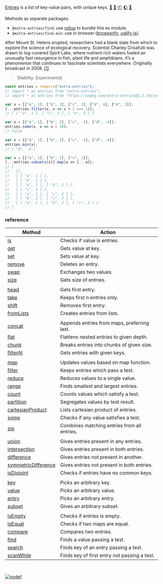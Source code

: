 [Entries] is a list of key-value pairs, with unique keys. [:running:] [:vhs:] [:package:] [:moon:] [:ledger:]

Methods as separate packages:
- `@extra-entries/find`: use [rollup] to bundle this es module.
- `@extra-entries/find.min`: use in browser ([browserify], [uglify-js]).

After Mount St. Helens erupted, researchers had a blank slate from which to
explore the science of ecological recovery. Scientist Charley Crisafulli was
drawn to log-covered Spirit Lake, where nutrient rich waters fueled an
unusually fast resurgence in fish, plant life and amphibians. It’s a
phenomenon that continues to fascinate scientists everywhere. Originally
broadcast in 2008. [(1)]

> Stability: Experimental.

```javascript
const entries = require("extra-entries");
// import * as entries from "extra-entries";
// import * as entries from "https://unpkg.com/extra-entries@2.2.10/index.mjs"; (deno)

var x = [["a", 1], ["b", 2], ["c", 3], ["d", 4], ["e", 5]];
[...entries.filter(x, v => v % 2 === 1)];
// [ [ "a", 1 ], [ "c", 3 ], [ "e", 5 ] ]

var x = [["a", 1], ["b", 2], ["c", -3], ["d", -4]];
entries.some(x, v => v > 10);
// false

var x = [["a", 1], ["b", 2], ["c", -3], ["d", -4]];
entries.min(x);
// [ "d", -4 ]

var x = [["a", 1], ["b", 2], ["c", 3]];
[...entries.subsets(x)].map(a => [...a]);
// [
//   [],
//   [ [ "a", 1 ] ],
//   [ [ "b", 2 ] ],
//   [ [ "a", 1 ], [ "b", 2 ] ],
//   [ [ "c", 3 ] ],
//   [ [ "a", 1 ], [ "c", 3 ] ],
//   [ [ "b", 2 ], [ "c", 3 ] ],
//   [ [ "a", 1 ], [ "b", 2 ], [ "c", 3 ] ]
// ]
```

### reference

| Method                | Action
|-----------------------|-------
| [is]                  | Checks if value is entries.
| [get]                 | Gets value at key.
| [set]                 | Sets value at key.
| [remove]              | Deletes an entry.
| [swap]                | Exchanges two values.
| [size]                | Gets size of entries.
|                       |
| [head]                | Gets first entry.
| [take]                | Keeps first n entries only.
| [shift]               | Removes first entry.
| [fromLists]           | Creates entries from lists.
|                       |
| [concat]              | Appends entries from maps, preferring last.
| [flat]                | Flattens nested entries to given depth.
| [chunk]               | Breaks entries into chunks of given size.
| [filterAt]            | Gets entries with given keys.
|                       |
| [map]                 | Updates values based on map function.
| [filter]              | Keeps entries which pass a test.
| [reduce]              | Reduces values to a single value.
| [range]               | Finds smallest and largest entries.
| [count]               | Counts values which satisfy a test.
| [partition]           | Segregates values by test result.
| [cartesianProduct]    | Lists cartesian product of entries.
| [some]                | Checks if any value satisfies a test.
| [zip]                 | Combines matching entries from all entries.
|                       |
| [union]               | Gives entries present in any entries.
| [intersection]        | Gives entries present in both entries.
| [difference]          | Gives entries not present in another.
| [symmetricDifference] | Gives entries not present in both entries.
| [isDisjoint]          | Checks if entries have no common keys.
|                       |
| [key]                 | Picks an arbitrary key.
| [value]               | Picks an arbitrary value.
| [entry]               | Picks an arbitrary entry.
| [subset]              | Gives an arbitrary subset.
|                       |
| [isEmpty]             | Checks if entries is empty.
| [isEqual]             | Checks if two maps are equal.
| [compare]             | Compares two entries.
| [find]                | Finds a value passing a test.
| [search]              | Finds key of an entry passing a test.
| [scanWhile]           | Finds key of first entry not passing a test.

<br>

[![nodef](https://merferry.glitch.me/card/extra-entries.svg)](https://nodef.github.io)

[(1)]: https://www.youtube.com/watch?v=5UABeDXf_iE
[Entries]: https://developer.mozilla.org/en-US/docs/Web/JavaScript/Reference/Global_Objects/Array/entries
[browserify]: https://www.npmjs.com/package/browserify
[rollup]: https://www.npmjs.com/package/rollup
[uglify-js]: https://www.npmjs.com/package/uglify-js
[:running:]: https://npm.runkit.com/extra-entries
[:package:]: https://www.npmjs.com/package/extra-entries
[:moon:]: https://www.npmjs.com/package/extra-entries.min
[:ledger:]: https://unpkg.com/extra-entries/
[is]: https://github.com/nodef/extra-entries/wiki/is
[get]: https://github.com/nodef/extra-entries/wiki/get
[set]: https://github.com/nodef/extra-entries/wiki/set
[remove]: https://github.com/nodef/extra-entries/wiki/remove
[swap]: https://github.com/nodef/extra-entries/wiki/swap
[size]: https://github.com/nodef/extra-entries/wiki/size
[head]: https://github.com/nodef/extra-entries/wiki/head
[take]: https://github.com/nodef/extra-entries/wiki/take
[shift]: https://github.com/nodef/extra-entries/wiki/shift
[fromLists]: https://github.com/nodef/extra-entries/wiki/fromLists
[concat]: https://github.com/nodef/extra-entries/wiki/concat
[flat]: https://github.com/nodef/extra-entries/wiki/flat
[chunk]: https://github.com/nodef/extra-entries/wiki/chunk
[filterAt]: https://github.com/nodef/extra-entries/wiki/filterAt
[map]: https://github.com/nodef/extra-entries/wiki/map
[filter]: https://github.com/nodef/extra-entries/wiki/filter
[reduce]: https://github.com/nodef/extra-entries/wiki/reduce
[range]: https://github.com/nodef/extra-entries/wiki/range
[count]: https://github.com/nodef/extra-entries/wiki/count
[partition]: https://github.com/nodef/extra-entries/wiki/partition
[cartesianProduct]: https://github.com/nodef/extra-entries/wiki/cartesianProduct
[some]: https://github.com/nodef/extra-entries/wiki/some
[zip]: https://github.com/nodef/extra-entries/wiki/zip
[union]: https://github.com/nodef/extra-entries/wiki/union
[intersection]: https://github.com/nodef/extra-entries/wiki/intersection
[difference]: https://github.com/nodef/extra-entries/wiki/difference
[symmetricDifference]: https://github.com/nodef/extra-entries/wiki/symmetricDifference
[isDisjoint]: https://github.com/nodef/extra-entries/wiki/isDisjoint
[key]: https://github.com/nodef/extra-entries/wiki/key
[value]: https://github.com/nodef/extra-entries/wiki/value
[entry]: https://github.com/nodef/extra-entries/wiki/entry
[subset]: https://github.com/nodef/extra-entries/wiki/subset
[isEmpty]: https://github.com/nodef/extra-entries/wiki/isEmpty
[isEqual]: https://github.com/nodef/extra-entries/wiki/isEqual
[compare]: https://github.com/nodef/extra-entries/wiki/compare
[find]: https://github.com/nodef/extra-entries/wiki/find
[search]: https://github.com/nodef/extra-entries/wiki/search
[scanWhile]: https://github.com/nodef/extra-entries/wiki/scanWhile
[:vhs:]: https://asciinema.org/a/341125
